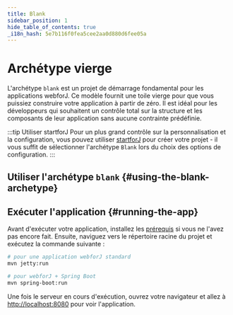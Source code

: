 ```yaml
---
title: Blank
sidebar_position: 1
hide_table_of_contents: true
_i18n_hash: 5e7b116f0fea5cee2aa0d880d6fee05a
---
```

<Head>
  <style>{`
  .container {
    max-width: 65em !important;
  }
  `}</style>
</Head>

# Archétype vierge

L'archétype `blank` est un projet de démarrage fondamental pour les applications webforJ. Ce modèle fournit une toile vierge pour que vous puissiez construire votre application à partir de zéro. Il est idéal pour les développeurs qui souhaitent un contrôle total sur la structure et les composants de leur application sans aucune contrainte prédéfinie.

:::tip Utiliser startforJ
Pour un plus grand contrôle sur la personnalisation et la configuration, vous pouvez utiliser [startforJ](https://docs.webforj.com/startforj/) pour créer votre projet - il vous suffit de sélectionner l'archétype `Blank` lors du choix des options de configuration.
:::

## Utiliser l'archétype `blank` {#using-the-blank-archetype}

<ComponentArchetype
project="blank"
/>

## Exécuter l'application {#running-the-app}

Avant d'exécuter votre application, installez les [prérequis](../../introduction/prerequisites) si vous ne l'avez pas encore fait. 
Ensuite, naviguez vers le répertoire racine du projet et exécutez la commande suivante :

```bash
# pour une application webforJ standard
mvn jetty:run

# pour webforJ + Spring Boot
mvn spring-boot:run
```

Une fois le serveur en cours d'exécution, ouvrez votre navigateur et allez à [http://localhost:8080](http://localhost:8080) pour voir l'application.
